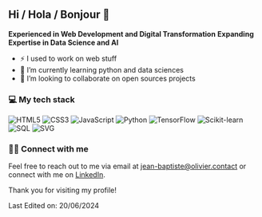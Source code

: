 ## Hi / Hola / Bonjour 👋

**Experienced in Web Development and Digital Transformation**
**Expanding Expertise in Data Science and AI**

- ⚡ I used to work on web stuff
- 🌱 I’m currently learning python and data sciences
- 👯 I’m looking to collaborate on open sources projects

### 💻 My tech stack
![HTML5](https://img.shields.io/badge/HTML5-E34F26?style=flat-square&logo=html5&logoColor=white)
![CSS3](https://img.shields.io/badge/CSS3-1572B6?style=flat-square&logo=css3&logoColor=white)
![JavaScript](https://img.shields.io/badge/JavaScript-F7DF1E?style=flat-square&logo=javascript&logoColor=black)
![Python](https://img.shields.io/badge/Python-3776AB?style=flat-square&logo=python&logoColor=white)
![TensorFlow](https://img.shields.io/badge/TensorFlow-FF6F00?style=flat-square&logo=tensorflow&logoColor=white)
![Scikit-learn](https://img.shields.io/badge/Scikit--learn-F7931E?style=flat-square&logo=scikit-learn&logoColor=white)
![SQL](https://img.shields.io/badge/SQL-336791?style=flat-square&logo=postgresql&logoColor=white)
![SVG](https://img.shields.io/badge/SVG-FFB13B?style=flat-square&logo=svg&logoColor=black)


### 🤝🏻 Connect with me
Feel free to reach out to me via email at [jean-baptiste@olivier.contact](mailto:jean-baptiste@olivier.contact) or connect with me on [LinkedIn](https://www.linkedin.com/in/jbolivier).


Thank you for visiting my profile!


Last Edited on: 20/06/2024
